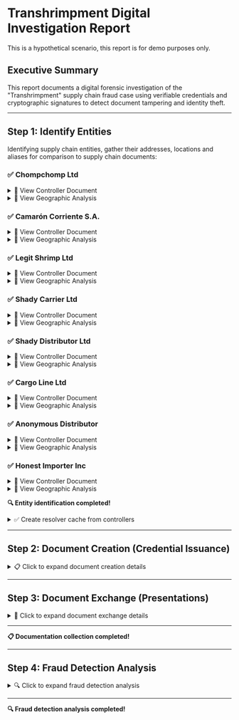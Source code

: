 # Transhrimpment Digital Investigation Report

This is a hypothetical scenario, this report is for demo purposes only.

## Executive Summary

This report documents a digital forensic investigation of the "Transhrimpment" supply chain fraud case using verifiable credentials and cryptographic signatures to detect document tampering and identity theft.

---

## Step 1: Identify Entities

Identifying supply chain entities, gather their addresses, locations and aliases for comparison to supply chain documents:


### ✅ Chompchomp Ltd


<details>
<summary>📄 View Controller Document</summary>

```jsonc
{
  "@context": [
    "https://www.w3.org/ns/cid/v1",
    "https://geojson.org/geojson-ld/geojson-context.jsonld"
  ],
  "id": "https://chompchomp.example/entity/bvi-001",
  "verificationMethod": [
    {
      "id": "https://chompchomp.example/entity/bvi-001#O80NKS6ISt5XMx8BKM5xZwAPXCCtuj4_yzwjx4_EUuE",
      "type": "JsonWebKey",
      "controller": "https://chompchomp.example/entity/bvi-001",
      "publicKeyJwk": {
        "kid": "O80NKS6ISt5XMx8BKM5xZwAPXCCtuj4_yzwjx4_EUuE",
        "kty": "EC",
  // ... (truncated for brevity)
}
```

</details>

<details>
<summary>📍 View Geographic Analysis</summary>


```geojson
{
  "@context": [
    "https://www.w3.org/ns/cid/v1",
    "https://geojson.org/geojson-ld/geojson-context.jsonld"
  ],
  "id": "https://chompchomp.example/entity/bvi-001",
  "verificationMethod": [
    {
      "id": "https://chompchomp.example/entity/bvi-001#O80NKS6ISt5XMx8BKM5xZwAPXCCtuj4_yzwjx4_EUuE",
      "type": "JsonWebKey",
      "controller": "https://chompchomp.example/entity/bvi-001",
      "publicKeyJwk": {
        "kid": "O80NKS6ISt5XMx8BKM5xZwAPXCCtuj4_yzwjx4_EUuE",
        "kty": "EC",
        "crv": "P-256",
        "alg": "ES256",
        "x": "4-jBwSbhz-AFHUckj0KqcTKWJ_aEgBMC8a1GyJZCYi4",
        "y": "p_YzZ6cLff_ILnXPJBsfwKpUgF60MkQ8pSXPg74byIg",
        "key_ops": [
          "verify"
        ]
      }
    },
    {
      "id": "https://chompchomp.example/entity/bvi-001#wNUtxagpVheCgu0xLnu0Dx7l7KPbU6KYJwnOymA1dyE",
      "type": "JsonWebKey",
      "controller": "https://chompchomp.example/entity/bvi-001",
      "publicKeyJwk": {
        "kid": "wNUtxagpVheCgu0xLnu0Dx7l7KPbU6KYJwnOymA1dyE",
        "kty": "EC",
        "crv": "P-256",
        "alg": "ES256",
        "x": "U99_2fdepm1aO8QTVEeciW1xQw__r5m8B1uGXiuSUuA",
        "y": "z7v4asCDa-nkHifpK9IhfNVbMKUeGV0QAsqcUuoR4bY",
        "key_ops": [
          "verify"
        ]
      }
    }
  ],
  "assertionMethod": [
    "https://chompchomp.example/entity/bvi-001#O80NKS6ISt5XMx8BKM5xZwAPXCCtuj4_yzwjx4_EUuE"
  ],
  "authentication": [
    "https://chompchomp.example/entity/bvi-001#wNUtxagpVheCgu0xLnu0Dx7l7KPbU6KYJwnOymA1dyE"
  ],
  "alsoKnownAs": [
    "urn:ietf:spice:glue:gln:4598765432101",
    "urn:ietf:spice:glue:lei:5493000QQY3QQ6Y34321",
    "urn:ietf:spice:glue:pen:12345"
  ],
  "type": "FeatureCollection",
  "features": [
    {
      "type": "Feature",
      "geometry": {
        "type": "Point",
        "coordinates": [
          -64.6208,
          18.4167
        ]
      },
      "properties": {
        "name": "Chompchomp Ltd Main Office",
        "type": "Seafood Importer",
        "role": "headquarters",
        "address": {
          "streetAddress": "Main Street",
          "addressLocality": "Road Town",
          "addressRegion": "Tortola",
          "addressCountry": "VG"
        }
      }
    },
    {
      "type": "Feature",
      "geometry": {
        "type": "Point",
        "coordinates": [
          -64.615,
          18.418
        ]
      },
      "properties": {
        "name": "Chompchomp Ltd Warehouse",
        "type": "Storage Facility",
        "role": "cold-storage",
        "capacity": "10000kg"
      }
    }
  ]
}
```


</details>


### ✅ Camarón Corriente S.A.


<details>
<summary>📄 View Controller Document</summary>

```jsonc
{
  "@context": [
    "https://www.w3.org/ns/cid/v1",
    "https://geojson.org/geojson-ld/geojson-context.jsonld"
  ],
  "id": "https://camaron-corriente.example/entity/ve-pbc-001",
  "verificationMethod": [
    {
      "id": "https://camaron-corriente.example/entity/ve-pbc-001#yEO0pZQ6_bFYlZZkmmK6MQLrydeubOdKdtYO-cXKsAg",
      "type": "JsonWebKey",
      "controller": "https://camaron-corriente.example/entity/ve-pbc-001",
      "publicKeyJwk": {
        "kid": "yEO0pZQ6_bFYlZZkmmK6MQLrydeubOdKdtYO-cXKsAg",
        "kty": "EC",
  // ... (truncated for brevity)
}
```

</details>

<details>
<summary>📍 View Geographic Analysis</summary>


```geojson
{
  "@context": [
    "https://www.w3.org/ns/cid/v1",
    "https://geojson.org/geojson-ld/geojson-context.jsonld"
  ],
  "id": "https://camaron-corriente.example/entity/ve-pbc-001",
  "verificationMethod": [
    {
      "id": "https://camaron-corriente.example/entity/ve-pbc-001#yEO0pZQ6_bFYlZZkmmK6MQLrydeubOdKdtYO-cXKsAg",
      "type": "JsonWebKey",
      "controller": "https://camaron-corriente.example/entity/ve-pbc-001",
      "publicKeyJwk": {
        "kid": "yEO0pZQ6_bFYlZZkmmK6MQLrydeubOdKdtYO-cXKsAg",
        "kty": "EC",
        "crv": "P-256",
        "alg": "ES256",
        "x": "6EynIUgbLq0CKvNEZIjnKc56dC2CCbegsdbfDUuvYcY",
        "y": "xLlq9FtgNggxYw_prjbipdy4By7wTbAc2IOiYgTOzFk",
        "key_ops": [
          "verify"
        ]
      }
    },
    {
      "id": "https://camaron-corriente.example/entity/ve-pbc-001#RREK8ExRqquJQlLTuH2oLgHIu5N5_8EGw4zPDt0ZRa0",
      "type": "JsonWebKey",
      "controller": "https://camaron-corriente.example/entity/ve-pbc-001",
      "publicKeyJwk": {
        "kid": "RREK8ExRqquJQlLTuH2oLgHIu5N5_8EGw4zPDt0ZRa0",
        "kty": "EC",
        "crv": "P-256",
        "alg": "ES256",
        "x": "QWcGVBtUXXis8Og7UrQLY8rkGltxd3KOjv6Jr3eKRSs",
        "y": "KP-J4igQr3D3iXInj9qrwJiERdH9OIdEzqqDGnM2kC0",
        "key_ops": [
          "verify"
        ]
      }
    }
  ],
  "assertionMethod": [
    "https://camaron-corriente.example/entity/ve-pbc-001#yEO0pZQ6_bFYlZZkmmK6MQLrydeubOdKdtYO-cXKsAg"
  ],
  "authentication": [
    "https://camaron-corriente.example/entity/ve-pbc-001#RREK8ExRqquJQlLTuH2oLgHIu5N5_8EGw4zPDt0ZRa0"
  ],
  "alsoKnownAs": [
    "urn:ietf:spice:glue:gln:4598765432102",
    "urn:ietf:spice:glue:lei:5493000QQY3QQ6Y34322",
    "urn:ietf:spice:glue:pen:12346"
  ],
  "type": "FeatureCollection",
  "features": [
    {
      "type": "Feature",
      "geometry": {
        "type": "Point",
        "coordinates": [
          -68.0125,
          10.4647
        ]
      },
      "properties": {
        "name": "Camarón Corriente S.A. Port Facility",
        "type": "Seafood Distributor",
        "role": "export-facility",
        "address": {
          "streetAddress": "Puerto Cabello Port",
          "addressLocality": "Puerto Cabello",
          "addressRegion": "Carabobo",
          "addressCountry": "VE"
        }
      }
    }
  ]
}
```


</details>


### ✅ Legit Shrimp Ltd


<details>
<summary>📄 View Controller Document</summary>

```jsonc
{
  "@context": [
    "https://www.w3.org/ns/cid/v1",
    "https://geojson.org/geojson-ld/geojson-context.jsonld"
  ],
  "id": "https://legit-shrimp.example/entity/tt-pos-001",
  "verificationMethod": [
    {
      "id": "https://legit-shrimp.example/entity/tt-pos-001#TTmxpbDxEQJKCTxehUHYHoz6qRQ00YenAsry4wJgwxE",
      "type": "JsonWebKey",
      "controller": "https://legit-shrimp.example/entity/tt-pos-001",
      "publicKeyJwk": {
        "kid": "TTmxpbDxEQJKCTxehUHYHoz6qRQ00YenAsry4wJgwxE",
        "kty": "EC",
  // ... (truncated for brevity)
}
```

</details>

<details>
<summary>📍 View Geographic Analysis</summary>


```geojson
{
  "@context": [
    "https://www.w3.org/ns/cid/v1",
    "https://geojson.org/geojson-ld/geojson-context.jsonld"
  ],
  "id": "https://legit-shrimp.example/entity/tt-pos-001",
  "verificationMethod": [
    {
      "id": "https://legit-shrimp.example/entity/tt-pos-001#TTmxpbDxEQJKCTxehUHYHoz6qRQ00YenAsry4wJgwxE",
      "type": "JsonWebKey",
      "controller": "https://legit-shrimp.example/entity/tt-pos-001",
      "publicKeyJwk": {
        "kid": "TTmxpbDxEQJKCTxehUHYHoz6qRQ00YenAsry4wJgwxE",
        "kty": "EC",
        "crv": "P-256",
        "alg": "ES256",
        "x": "zg4EKxDs-3__x3w1cdX6wyIX_bZzKNHPSWVP8UBjFUk",
        "y": "iam5J54U8HY1EKVWK9qJUFDuIZ-e3T-IM1DY634b-xM",
        "key_ops": [
          "verify"
        ]
      }
    },
    {
      "id": "https://legit-shrimp.example/entity/tt-pos-001#F4FzDU1QWvUzDpWAuwlpvO-A4TuixJ-92PXLUwwqKPo",
      "type": "JsonWebKey",
      "controller": "https://legit-shrimp.example/entity/tt-pos-001",
      "publicKeyJwk": {
        "kid": "F4FzDU1QWvUzDpWAuwlpvO-A4TuixJ-92PXLUwwqKPo",
        "kty": "EC",
        "crv": "P-256",
        "alg": "ES256",
        "x": "K9k1WfK7WQsRI8xjvLI_ux805Zzt3wxXEqHFSXxhVh0",
        "y": "0V9-VKIPfQ-YWhyMRCtuYVCeetnV-wZUL_aSmKBJ0os",
        "key_ops": [
          "verify"
        ]
      }
    }
  ],
  "assertionMethod": [
    "https://legit-shrimp.example/entity/tt-pos-001#TTmxpbDxEQJKCTxehUHYHoz6qRQ00YenAsry4wJgwxE"
  ],
  "authentication": [
    "https://legit-shrimp.example/entity/tt-pos-001#F4FzDU1QWvUzDpWAuwlpvO-A4TuixJ-92PXLUwwqKPo"
  ],
  "alsoKnownAs": [
    "urn:ietf:spice:glue:gln:4598765432103",
    "urn:ietf:spice:glue:lei:5493000QQY3QQ6Y34323",
    "urn:ietf:spice:glue:pen:12347"
  ],
  "type": "FeatureCollection",
  "features": [
    {
      "type": "Feature",
      "geometry": {
        "type": "Point",
        "coordinates": [
          -61.5167,
          10.6596
        ]
      },
      "properties": {
        "name": "Legit Shrimp Ltd Facility",
        "type": "Seafood Supplier",
        "role": "supplier",
        "address": {
          "streetAddress": "Port of Spain Harbor",
          "addressLocality": "Port of Spain",
          "addressRegion": "Port of Spain",
          "addressCountry": "TT"
        },
        "legitimacy": "legitimate-identity-stolen"
      }
    }
  ]
}
```


</details>


### ✅ Shady Carrier Ltd


<details>
<summary>📄 View Controller Document</summary>

```jsonc
{
  "@context": [
    "https://www.w3.org/ns/cid/v1",
    "https://geojson.org/geojson-ld/geojson-context.jsonld"
  ],
  "id": "https://shady-carrier.example/entity/aw-oru-001",
  "verificationMethod": [
    {
      "id": "https://shady-carrier.example/entity/aw-oru-001#5oD1QCp0J1MVNcptL_UPotidwjw8pScO1Ky2cQedt2Q",
      "type": "JsonWebKey",
      "controller": "https://shady-carrier.example/entity/aw-oru-001",
      "publicKeyJwk": {
        "kid": "5oD1QCp0J1MVNcptL_UPotidwjw8pScO1Ky2cQedt2Q",
        "kty": "EC",
  // ... (truncated for brevity)
}
```

</details>

<details>
<summary>📍 View Geographic Analysis</summary>


```geojson
{
  "@context": [
    "https://www.w3.org/ns/cid/v1",
    "https://geojson.org/geojson-ld/geojson-context.jsonld"
  ],
  "id": "https://shady-carrier.example/entity/aw-oru-001",
  "verificationMethod": [
    {
      "id": "https://shady-carrier.example/entity/aw-oru-001#5oD1QCp0J1MVNcptL_UPotidwjw8pScO1Ky2cQedt2Q",
      "type": "JsonWebKey",
      "controller": "https://shady-carrier.example/entity/aw-oru-001",
      "publicKeyJwk": {
        "kid": "5oD1QCp0J1MVNcptL_UPotidwjw8pScO1Ky2cQedt2Q",
        "kty": "EC",
        "crv": "P-256",
        "alg": "ES256",
        "x": "lczh29InZLqV8end6s06AfP2goBrJe158AAdS7chYFc",
        "y": "1sKildJFCJURagfLveI-so5uzk5E6NJ8ZDnbPF7JRHs",
        "key_ops": [
          "verify"
        ]
      }
    },
    {
      "id": "https://shady-carrier.example/entity/aw-oru-001#RZp0CzLsm1iBdc6RyR6ryCFb3sNiOIdzzSf92n7fBJg",
      "type": "JsonWebKey",
      "controller": "https://shady-carrier.example/entity/aw-oru-001",
      "publicKeyJwk": {
        "kid": "RZp0CzLsm1iBdc6RyR6ryCFb3sNiOIdzzSf92n7fBJg",
        "kty": "EC",
        "crv": "P-256",
        "alg": "ES256",
        "x": "DMq5FkHecSg2oTwUsmpJV0wVkv65uiSiS5JUeWHjRms",
        "y": "Z4qdbhzxIzSjaEHsiljRXp-YVbaAW9zyH9Lya08YRVw",
        "key_ops": [
          "verify"
        ]
      }
    }
  ],
  "assertionMethod": [
    "https://shady-carrier.example/entity/aw-oru-001#5oD1QCp0J1MVNcptL_UPotidwjw8pScO1Ky2cQedt2Q"
  ],
  "authentication": [
    "https://shady-carrier.example/entity/aw-oru-001#RZp0CzLsm1iBdc6RyR6ryCFb3sNiOIdzzSf92n7fBJg"
  ],
  "type": "FeatureCollection",
  "features": [
    {
      "type": "Feature",
      "geometry": {
        "type": "Point",
        "coordinates": [
          -70.027,
          12.5186
        ]
      },
      "properties": {
        "name": "Shady Carrier Ltd Operations",
        "type": "Carrier",
        "role": "substitute-carrier",
        "address": {
          "streetAddress": "Harbor District",
          "addressLocality": "Oranjestad",
          "addressRegion": "Aruba",
          "addressCountry": "AW"
        },
        "legitimacy": "fraudulent"
      }
    }
  ]
}
```


</details>


### ✅ Shady Distributor Ltd


<details>
<summary>📄 View Controller Document</summary>

```jsonc
{
  "@context": [
    "https://www.w3.org/ns/cid/v1",
    "https://geojson.org/geojson-ld/geojson-context.jsonld"
  ],
  "id": "https://shady-distributor.example/entity/bvi-002",
  "verificationMethod": [
    {
      "id": "https://shady-distributor.example/entity/bvi-002#4yFP_7YUQvcDt1XLqnWzQ962oehxO8QAy_Y4IMP2uDQ",
      "type": "JsonWebKey",
      "controller": "https://shady-distributor.example/entity/bvi-002",
      "publicKeyJwk": {
        "kid": "4yFP_7YUQvcDt1XLqnWzQ962oehxO8QAy_Y4IMP2uDQ",
        "kty": "EC",
  // ... (truncated for brevity)
}
```

</details>

<details>
<summary>📍 View Geographic Analysis</summary>


```geojson
{
  "@context": [
    "https://www.w3.org/ns/cid/v1",
    "https://geojson.org/geojson-ld/geojson-context.jsonld"
  ],
  "id": "https://shady-distributor.example/entity/bvi-002",
  "verificationMethod": [
    {
      "id": "https://shady-distributor.example/entity/bvi-002#4yFP_7YUQvcDt1XLqnWzQ962oehxO8QAy_Y4IMP2uDQ",
      "type": "JsonWebKey",
      "controller": "https://shady-distributor.example/entity/bvi-002",
      "publicKeyJwk": {
        "kid": "4yFP_7YUQvcDt1XLqnWzQ962oehxO8QAy_Y4IMP2uDQ",
        "kty": "EC",
        "crv": "P-256",
        "alg": "ES256",
        "x": "Ya3Z29_jP_FxWm94X58WxYw2doQD_zmttY8Bz4nO78k",
        "y": "2yHt3e1scqz5rApDy1v4pnZ3CEiVSqw8I9mZg9F-Gmw",
        "key_ops": [
          "verify"
        ]
      }
    },
    {
      "id": "https://shady-distributor.example/entity/bvi-002#ID_fcFqPhzrsWKEbcTrx2pLqyORpk38YL2R8hAsc5R8",
      "type": "JsonWebKey",
      "controller": "https://shady-distributor.example/entity/bvi-002",
      "publicKeyJwk": {
        "kid": "ID_fcFqPhzrsWKEbcTrx2pLqyORpk38YL2R8hAsc5R8",
        "kty": "EC",
        "crv": "P-256",
        "alg": "ES256",
        "x": "VksWbvRAsFt9OAHTrwHhAM3cLyDjJw9pnrBvaLotx1c",
        "y": "AcsG4_kXArkPaPlI2wu7DPXTOpZWtMGwXa-HBPDue-w",
        "key_ops": [
          "verify"
        ]
      }
    }
  ],
  "assertionMethod": [
    "https://shady-distributor.example/entity/bvi-002#4yFP_7YUQvcDt1XLqnWzQ962oehxO8QAy_Y4IMP2uDQ"
  ],
  "authentication": [
    "https://shady-distributor.example/entity/bvi-002#ID_fcFqPhzrsWKEbcTrx2pLqyORpk38YL2R8hAsc5R8"
  ],
  "type": "FeatureCollection",
  "features": [
    {
      "type": "Feature",
      "geometry": {
        "type": "Point",
        "coordinates": [
          -64.6208,
          18.4167
        ]
      },
      "properties": {
        "name": "Shady Distributor Ltd Office",
        "type": "Seafood Distributor",
        "role": "intermediary",
        "address": {
          "streetAddress": "Offshore Building",
          "addressLocality": "Road Town",
          "addressRegion": "Tortola",
          "addressCountry": "VG"
        },
        "legitimacy": "fraudulent"
      }
    }
  ]
}
```


</details>


### ✅ Cargo Line Ltd


<details>
<summary>📄 View Controller Document</summary>

```jsonc
{
  "@context": [
    "https://www.w3.org/ns/cid/v1",
    "https://geojson.org/geojson-ld/geojson-context.jsonld"
  ],
  "id": "https://cargo-line.example/entity/pr-sju-001",
  "verificationMethod": [
    {
      "id": "https://cargo-line.example/entity/pr-sju-001#6MubhjOhD3qJYFu9avKeOpH0lr1CnwYEtDkBBGlEctE",
      "type": "JsonWebKey",
      "controller": "https://cargo-line.example/entity/pr-sju-001",
      "publicKeyJwk": {
        "kid": "6MubhjOhD3qJYFu9avKeOpH0lr1CnwYEtDkBBGlEctE",
        "kty": "EC",
  // ... (truncated for brevity)
}
```

</details>

<details>
<summary>📍 View Geographic Analysis</summary>


```geojson
{
  "@context": [
    "https://www.w3.org/ns/cid/v1",
    "https://geojson.org/geojson-ld/geojson-context.jsonld"
  ],
  "id": "https://cargo-line.example/entity/pr-sju-001",
  "verificationMethod": [
    {
      "id": "https://cargo-line.example/entity/pr-sju-001#6MubhjOhD3qJYFu9avKeOpH0lr1CnwYEtDkBBGlEctE",
      "type": "JsonWebKey",
      "controller": "https://cargo-line.example/entity/pr-sju-001",
      "publicKeyJwk": {
        "kid": "6MubhjOhD3qJYFu9avKeOpH0lr1CnwYEtDkBBGlEctE",
        "kty": "EC",
        "crv": "P-256",
        "alg": "ES256",
        "x": "gJIxvhqr49KImHqePrsLaLE0EImNM9pYk01uco9jpvs",
        "y": "fokgG6M8TZintarhRdaLXJtJeOsmHeqQ92nhgA8hIvA",
        "key_ops": [
          "verify"
        ]
      }
    },
    {
      "id": "https://cargo-line.example/entity/pr-sju-001#Is1nmYZZvkaJfQY-rwDp43RW9TbglgOBdkY44P_ialI",
      "type": "JsonWebKey",
      "controller": "https://cargo-line.example/entity/pr-sju-001",
      "publicKeyJwk": {
        "kid": "Is1nmYZZvkaJfQY-rwDp43RW9TbglgOBdkY44P_ialI",
        "kty": "EC",
        "crv": "P-256",
        "alg": "ES256",
        "x": "fpRRu83DeV6z1w6RGigWZfyb-DBXI1iP6GgfLOskP8w",
        "y": "cAu8mpxCmUCSiEptpVYXJA8tg6G7yrj4B8q6gfTe7A8",
        "key_ops": [
          "verify"
        ]
      }
    }
  ],
  "assertionMethod": [
    "https://cargo-line.example/entity/pr-sju-001#6MubhjOhD3qJYFu9avKeOpH0lr1CnwYEtDkBBGlEctE"
  ],
  "authentication": [
    "https://cargo-line.example/entity/pr-sju-001#Is1nmYZZvkaJfQY-rwDp43RW9TbglgOBdkY44P_ialI"
  ],
  "alsoKnownAs": [
    "urn:ietf:spice:glue:gln:4598765432105",
    "urn:ietf:spice:glue:lei:5493000QQY3QQ6Y34325",
    "urn:ietf:spice:glue:pen:12349"
  ],
  "type": "FeatureCollection",
  "features": [
    {
      "type": "Feature",
      "geometry": {
        "type": "Point",
        "coordinates": [
          -66.1057,
          18.4655
        ]
      },
      "properties": {
        "name": "Cargo Line Ltd Terminal",
        "type": "Carrier",
        "role": "shipping-terminal",
        "address": {
          "streetAddress": "San Juan Port",
          "addressLocality": "San Juan",
          "addressRegion": "San Juan",
          "addressCountry": "PR"
        },
        "status": "fleet-repairs"
      }
    }
  ]
}
```


</details>


### ✅ Anonymous Distributor


<details>
<summary>📄 View Controller Document</summary>

```jsonc
{
  "@context": [
    "https://www.w3.org/ns/cid/v1",
    "https://geojson.org/geojson-ld/geojson-context.jsonld"
  ],
  "id": "https://anonymous-distributor.example/entity/vi-stt-001",
  "verificationMethod": [
    {
      "id": "https://anonymous-distributor.example/entity/vi-stt-001#sjCcIQefWYDejyZh0KvGVhGBP4UQ9tNgP2X5TrMuHa8",
      "type": "JsonWebKey",
      "controller": "https://anonymous-distributor.example/entity/vi-stt-001",
      "publicKeyJwk": {
        "kid": "sjCcIQefWYDejyZh0KvGVhGBP4UQ9tNgP2X5TrMuHa8",
        "kty": "EC",
  // ... (truncated for brevity)
}
```

</details>

<details>
<summary>📍 View Geographic Analysis</summary>


```geojson
{
  "@context": [
    "https://www.w3.org/ns/cid/v1",
    "https://geojson.org/geojson-ld/geojson-context.jsonld"
  ],
  "id": "https://anonymous-distributor.example/entity/vi-stt-001",
  "verificationMethod": [
    {
      "id": "https://anonymous-distributor.example/entity/vi-stt-001#sjCcIQefWYDejyZh0KvGVhGBP4UQ9tNgP2X5TrMuHa8",
      "type": "JsonWebKey",
      "controller": "https://anonymous-distributor.example/entity/vi-stt-001",
      "publicKeyJwk": {
        "kid": "sjCcIQefWYDejyZh0KvGVhGBP4UQ9tNgP2X5TrMuHa8",
        "kty": "EC",
        "crv": "P-256",
        "alg": "ES256",
        "x": "q2cKSoqMo-OcsFHXiLaLd28Z0ybNObuE_Mv90G8ZZrM",
        "y": "TugFHYIlH8_34sEJjGyMYeET86C3WQu_TTud0AUdBio",
        "key_ops": [
          "verify"
        ]
      }
    },
    {
      "id": "https://anonymous-distributor.example/entity/vi-stt-001#-XwVdLYzYfug9elJRgcSlQjawMW1RMEqfB4gG7hEL9A",
      "type": "JsonWebKey",
      "controller": "https://anonymous-distributor.example/entity/vi-stt-001",
      "publicKeyJwk": {
        "kid": "-XwVdLYzYfug9elJRgcSlQjawMW1RMEqfB4gG7hEL9A",
        "kty": "EC",
        "crv": "P-256",
        "alg": "ES256",
        "x": "ppCimKcKdotlKXxfLrmAexBo1I3bhSh0XDffvPddRxg",
        "y": "uggiLjSyenaBn1cZUUVm2Zj0OEwWLRgO9FwqqaILqtc",
        "key_ops": [
          "verify"
        ]
      }
    }
  ],
  "assertionMethod": [
    "https://anonymous-distributor.example/entity/vi-stt-001#sjCcIQefWYDejyZh0KvGVhGBP4UQ9tNgP2X5TrMuHa8"
  ],
  "authentication": [
    "https://anonymous-distributor.example/entity/vi-stt-001#-XwVdLYzYfug9elJRgcSlQjawMW1RMEqfB4gG7hEL9A"
  ],
  "alsoKnownAs": [
    "urn:ietf:spice:glue:gln:4598765432106",
    "urn:ietf:spice:glue:lei:5493000QQY3QQ6Y34326",
    "urn:ietf:spice:glue:pen:12350"
  ],
  "type": "FeatureCollection",
  "features": [
    {
      "type": "Feature",
      "geometry": {
        "type": "Point",
        "coordinates": [
          -64.9307,
          18.3419
        ]
      },
      "properties": {
        "name": "Anonymous Distributor Warehouse",
        "type": "Seafood Distributor",
        "role": "final-buyer",
        "address": {
          "streetAddress": "Charlotte Amalie Port",
          "addressLocality": "Charlotte Amalie",
          "addressRegion": "St. Thomas",
          "addressCountry": "VI"
        },
        "legitimacy": "legitimate-victim"
      }
    }
  ]
}
```


</details>


### ✅ Honest Importer Inc


<details>
<summary>📄 View Controller Document</summary>

```jsonc
{
  "@context": [
    "https://www.w3.org/ns/cid/v1",
    "https://geojson.org/geojson-ld/geojson-context.jsonld"
  ],
  "id": "https://honest-importer.example/entity/us-mia-001",
  "verificationMethod": [
    {
      "id": "https://honest-importer.example/entity/us-mia-001#Vi0LSTwvj_ws3nIjfNPMJS31juPClrUPOAzctwlCAZI",
      "type": "JsonWebKey",
      "controller": "https://honest-importer.example/entity/us-mia-001",
      "publicKeyJwk": {
        "kid": "Vi0LSTwvj_ws3nIjfNPMJS31juPClrUPOAzctwlCAZI",
        "kty": "EC",
  // ... (truncated for brevity)
}
```

</details>

<details>
<summary>📍 View Geographic Analysis</summary>


```geojson
{
  "@context": [
    "https://www.w3.org/ns/cid/v1",
    "https://geojson.org/geojson-ld/geojson-context.jsonld"
  ],
  "id": "https://honest-importer.example/entity/us-mia-001",
  "verificationMethod": [
    {
      "id": "https://honest-importer.example/entity/us-mia-001#Vi0LSTwvj_ws3nIjfNPMJS31juPClrUPOAzctwlCAZI",
      "type": "JsonWebKey",
      "controller": "https://honest-importer.example/entity/us-mia-001",
      "publicKeyJwk": {
        "kid": "Vi0LSTwvj_ws3nIjfNPMJS31juPClrUPOAzctwlCAZI",
        "kty": "EC",
        "crv": "P-256",
        "alg": "ES256",
        "x": "ji254yTxwgtXnmK09oIhM38Y-_23wWRv1S3vh2ZXVU8",
        "y": "QLCAo0sieFK9cfSSakkRg_P0_-UiXwR3HyXIoULlde4",
        "key_ops": [
          "verify"
        ]
      }
    },
    {
      "id": "https://honest-importer.example/entity/us-mia-001#Q8rnIRwrk-G_2vie7dP8AlbXiTGGKExx7Y1QnIj4C-E",
      "type": "JsonWebKey",
      "controller": "https://honest-importer.example/entity/us-mia-001",
      "publicKeyJwk": {
        "kid": "Q8rnIRwrk-G_2vie7dP8AlbXiTGGKExx7Y1QnIj4C-E",
        "kty": "EC",
        "crv": "P-256",
        "alg": "ES256",
        "x": "pWpf2ySOo7Q5YaajR0gwmjS6NFMJaRfK1J9rY-exwDU",
        "y": "pnKf8E48uq_e4amkTD5Lwm5s9WY2YwXXh6lG4M2PNUY",
        "key_ops": [
          "verify"
        ]
      }
    }
  ],
  "assertionMethod": [
    "https://honest-importer.example/entity/us-mia-001#Vi0LSTwvj_ws3nIjfNPMJS31juPClrUPOAzctwlCAZI"
  ],
  "authentication": [
    "https://honest-importer.example/entity/us-mia-001#Q8rnIRwrk-G_2vie7dP8AlbXiTGGKExx7Y1QnIj4C-E"
  ],
  "alsoKnownAs": [
    "urn:ietf:spice:glue:gln:4598765432107",
    "urn:ietf:spice:glue:lei:5493000QQY3QQ6Y34327",
    "urn:ietf:spice:glue:pen:12351"
  ],
  "type": "FeatureCollection",
  "features": [
    {
      "type": "Feature",
      "geometry": {
        "type": "Point",
        "coordinates": [
          -80.1918,
          25.7617
        ]
      },
      "properties": {
        "name": "Honest Importer Inc Headquarters",
        "type": "Seafood Importer",
        "role": "headquarters",
        "address": {
          "streetAddress": "1001 Biscayne Boulevard",
          "addressLocality": "Miami",
          "addressRegion": "Florida",
          "addressCountry": "US"
        },
        "legitimacy": "legitimate"
      }
    },
    {
      "type": "Feature",
      "geometry": {
        "type": "Point",
        "coordinates": [
          -80.1776,
          25.7877
        ]
      },
      "properties": {
        "name": "Honest Importer Inc Processing Facility",
        "type": "Processing Facility",
        "role": "import-processing",
        "capacity": "15000kg",
        "certifications": [
          "HACCP",
          "FDA"
        ]
      }
    }
  ]
}
```


</details>



**🔍 Entity identification completed!**


<details>
<summary>✅ Create resolver cache from controllers</summary>

```bash
$ bun src/cli.ts create-resolver-cache --controllers case-studies/transhrimpment/controllers --out case-studies/transhrimpment/resolver-cache.json
```

```
Creating resolver cache from controllers in case-studies/transhrimpment/controllers and saving to case-studies/transhrimpment/resolver-cache.json...
📄 Processing case-studies/transhrimpment/controllers/chompchomp-controller.json...
✅ Added controller https://chompchomp.example/entity/bvi-001 to cache
📄 Processing case-studies/transhrimpment/controllers/anonymous-distributor-controller.json...
✅ Added controller https://anonymous-distributor.example/entity/vi-stt-001 to cache
📄 Processing case-studies/transhrimpment/controllers/shady-distributor-controller.json...
✅ Added controller https://shady-distributor.example/entity/bvi-002 to cache
📄 Processing case-studies/transhrimpment/controllers/legit-shrimp-controller.json...
✅ Added controller https://legit-shrimp.example/entity/tt-pos-001 to cache
📄 Processing case-studies/transhrimpment/controllers/shady-carrier-controller.json...
✅ Added controller https://shady-carrier.example/entity/aw-oru-001 to cache
📄 Processing case-studies/transhrimpment/controllers/honest-importer-controller.json...
✅ Added controller https://honest-importer.example/entity/us-mia-001 to cache
📄 Processing case-studies/transhrimpment/controllers/cargo-line-controller.json...
✅ Added controller https://cargo-line.example/entity/pr-sju-001 to cache
📄 Processing case-studies/transhrimpment/controllers/camaron-corriente-controller.json...
✅ Added controller https://camaron-corriente.example/entity/ve-pbc-001 to cache
✅ Resolver cache saved to case-studies/transhrimpment/resolver-cache.json with 8 controllers

📋 Resolver Cache Summary:
   - https://chompchomp.example/entity/bvi-001
   - https://anonymous-distributor.example/entity/vi-stt-001
   - https://shady-distributor.example/entity/bvi-002
   - https://legit-shrimp.example/entity/tt-pos-001
   - https://shady-carrier.example/entity/aw-oru-001
   - https://honest-importer.example/entity/us-mia-001
   - https://cargo-line.example/entity/pr-sju-001
   - https://camaron-corriente.example/entity/ve-pbc-001
```

</details>

---

## Step 2: Document Creation (Credential Issuance)

<details>
<summary>📋 Click to expand document creation details</summary>

Issuing verifiable credentials based on the Transhrimpment supply chain narrative.
This includes 8 legitimate documents and 1 fraudulent certificate of origin.
Each credential is cryptographically signed by the appropriate entity using their private keys and verified against their controller documents.


### ✅ Purchase Order (Chompchomp → Camarón Corriente)

<details>
<summary>Document Verification</summary>

**Verify Command:**
```bash
bun src/cli.ts verify-credential --credential case-studies/transhrimpment/credentials/chompchomp-purchase-order.json --resolver-cache case-studies/transhrimpment/resolver-cache.json
```

**Verify Result:**
```
✅ Credential verification successful
{
  "@context": [
    "https://www.w3.org/ns/credentials/v2",
    "https://geojson.org/geojson-ld/geojson-context.jsonld"
  ],
  "type": [
    "VerifiableCredential",
    "PurchaseOrderCredential"
  ],
  "issuer": "https://chompchomp.example/entity/bvi-001",
  "cnf": {
    "kid": "RREK8ExRqquJQlLTuH2oLgHIu5N5_8EGw4zPDt0ZRa0"
  },
  "credentialSubject": {
    "id": "https://orders.example/po-2024-001",
```

</details>


</details>

---

## Step 3: Document Exchange (Presentations)

<details>
<summary>🔄 Click to expand document exchange details</summary>

Creating and verifying presentations of the issued credentials.
Presentations demonstrate how credentials are shared and verified in real supply chain exchanges.
This step reveals the fraud detection capabilities when forged credentials are presented.


#### ✅ Presentation for Purchase Order (Chompchomp → Camarón Corriente)

<details>
<summary>Presentation Verification</summary>

**Verify Command:**
```bash
bun src/cli.ts verify-presentation --presentation case-studies/transhrimpment/presentations/chompchomp-purchase-order-presentation.json --resolver-cache case-studies/transhrimpment/resolver-cache.json
```

**Verify Result:**
```
❌ Presentation verification failed: Error: Public key not found for id: wNUtxagpVheCgu0xLnu0Dx7l7KPbU6KYJwnOymA1dyE
```

</details>


### ✅ Commercial Invoice (Camarón Corriente → Chompchomp)

<details>
<summary>Document Verification</summary>

**Verify Command:**
```bash
bun src/cli.ts verify-credential --credential case-studies/transhrimpment/credentials/camaron-corriente-invoice.json --resolver-cache case-studies/transhrimpment/resolver-cache.json
```

**Verify Result:**
```
✅ Credential verification successful
{
  "@context": [
    "https://www.w3.org/ns/credentials/v2",
    "https://geojson.org/geojson-ld/geojson-context.jsonld"
  ],
  "type": [
    "VerifiableCredential",
    "CommercialInvoiceCredential"
  ],
  "issuer": "https://camaron-corriente.example/entity/ve-pbc-001",
  "cnf": {
    "kid": "wNUtxagpVheCgu0xLnu0Dx7l7KPbU6KYJwnOymA1dyE"
  },
  "credentialSubject": {
    "id": "https://invoices.example/inv-2024-001",
```

</details>


#### ✅ Presentation for Commercial Invoice (Camarón Corriente → Chompchomp)

<details>
<summary>Presentation Verification</summary>

**Verify Command:**
```bash
bun src/cli.ts verify-presentation --presentation case-studies/transhrimpment/presentations/camaron-corriente-invoice-presentation.json --resolver-cache case-studies/transhrimpment/resolver-cache.json
```

**Verify Result:**
```
❌ Presentation verification failed: Error: Public key not found for id: RREK8ExRqquJQlLTuH2oLgHIu5N5_8EGw4zPDt0ZRa0
```

</details>


### ✅ Certificate of Origin (Camarón Corriente → Chompchomp)

<details>
<summary>Document Verification</summary>

**Verify Command:**
```bash
bun src/cli.ts verify-credential --credential case-studies/transhrimpment/credentials/camaron-corriente-origin.json --resolver-cache case-studies/transhrimpment/resolver-cache.json
```

**Verify Result:**
```
❌ Credential verification failed: Error: Key ID mismatch: expected TTmxpbDxEQJKCTxehUHYHoz6qRQ00YenAsry4wJgwxE, got yEO0pZQ6_bFYlZZkmmK6MQLrydeubOdKdtYO-cXKsAg
```

</details>


#### ✅ Presentation for Certificate of Origin (Camarón Corriente → Chompchomp)

<details>
<summary>Presentation Verification</summary>

**Verify Command:**
```bash
bun src/cli.ts verify-presentation --presentation case-studies/transhrimpment/presentations/camaron-corriente-origin-presentation.json --resolver-cache case-studies/transhrimpment/resolver-cache.json
```

**Verify Result:**
```
❌ Presentation verification failed: Error: Public key not found for id: RREK8ExRqquJQlLTuH2oLgHIu5N5_8EGw4zPDt0ZRa0
```

</details>


### ✅ Bill of Lading (Shady Carrier → Chompchomp)

<details>
<summary>Document Verification</summary>

**Verify Command:**
```bash
bun src/cli.ts verify-credential --credential case-studies/transhrimpment/credentials/shady-carrier-lading.json --resolver-cache case-studies/transhrimpment/resolver-cache.json
```

**Verify Result:**
```
✅ Credential verification successful
{
  "@context": [
    "https://www.w3.org/ns/credentials/v2",
    "https://geojson.org/geojson-ld/geojson-context.jsonld"
  ],
  "type": [
    "VerifiableCredential",
    "BillOfLadingCredential"
  ],
  "issuer": "https://shady-carrier.example/entity/aw-oru-001",
  "cnf": {
    "kid": "wNUtxagpVheCgu0xLnu0Dx7l7KPbU6KYJwnOymA1dyE"
  },
  "credentialSubject": {
    "id": "https://shipments.example/bol-2024-001",
```

</details>


#### ✅ Presentation for Bill of Lading (Shady Carrier → Chompchomp)

<details>
<summary>Presentation Verification</summary>

**Verify Command:**
```bash
bun src/cli.ts verify-presentation --presentation case-studies/transhrimpment/presentations/shady-carrier-lading-presentation.json --resolver-cache case-studies/transhrimpment/resolver-cache.json
```

**Verify Result:**
```
❌ Presentation verification failed: Error: Public key not found for id: RZp0CzLsm1iBdc6RyR6ryCFb3sNiOIdzzSf92n7fBJg
```

</details>


### ✅ Secondary Purchase Order (Anonymous Distributor → Shady Distributor)

<details>
<summary>Document Verification</summary>

**Verify Command:**
```bash
bun src/cli.ts verify-credential --credential case-studies/transhrimpment/credentials/anonymous-distributor-purchase-order.json --resolver-cache case-studies/transhrimpment/resolver-cache.json
```

**Verify Result:**
```
❌ Credential verification failed: Error: Key ID mismatch: expected O80NKS6ISt5XMx8BKM5xZwAPXCCtuj4_yzwjx4_EUuE, got sjCcIQefWYDejyZh0KvGVhGBP4UQ9tNgP2X5TrMuHa8
```

</details>


#### ✅ Presentation for Secondary Purchase Order (Anonymous Distributor → Shady Distributor)

<details>
<summary>Presentation Verification</summary>

**Verify Command:**
```bash
bun src/cli.ts verify-presentation --presentation case-studies/transhrimpment/presentations/anonymous-distributor-purchase-order-presentation.json --resolver-cache case-studies/transhrimpment/resolver-cache.json
```

**Verify Result:**
```
❌ Presentation verification failed: Error: Public key not found for id: -XwVdLYzYfug9elJRgcSlQjawMW1RMEqfB4gG7hEL9A
```

</details>


### ✅ Secondary Commercial Invoice (Shady Distributor → Anonymous Distributor)

<details>
<summary>Document Verification</summary>

**Verify Command:**
```bash
bun src/cli.ts verify-credential --credential case-studies/transhrimpment/credentials/shady-distributor-invoice.json --resolver-cache case-studies/transhrimpment/resolver-cache.json
```

**Verify Result:**
```
❌ Credential verification failed: Error: Key ID mismatch: expected yEO0pZQ6_bFYlZZkmmK6MQLrydeubOdKdtYO-cXKsAg, got 4yFP_7YUQvcDt1XLqnWzQ962oehxO8QAy_Y4IMP2uDQ
```

</details>


#### ✅ Presentation for Secondary Commercial Invoice (Shady Distributor → Anonymous Distributor)

<details>
<summary>Presentation Verification</summary>

**Verify Command:**
```bash
bun src/cli.ts verify-presentation --presentation case-studies/transhrimpment/presentations/shady-distributor-invoice-presentation.json --resolver-cache case-studies/transhrimpment/resolver-cache.json
```

**Verify Result:**
```
❌ Presentation verification failed: Error: Public key not found for id: ID_fcFqPhzrsWKEbcTrx2pLqyORpk38YL2R8hAsc5R8
```

</details>


### ✅ Secondary Bill of Lading (Cargo Line → Anonymous Distributor)

<details>
<summary>Document Verification</summary>

**Verify Command:**
```bash
bun src/cli.ts verify-credential --credential case-studies/transhrimpment/credentials/cargo-line-secondary-lading.json --resolver-cache case-studies/transhrimpment/resolver-cache.json
```

**Verify Result:**
```
❌ Credential verification failed: Error: Key ID mismatch: expected 5oD1QCp0J1MVNcptL_UPotidwjw8pScO1Ky2cQedt2Q, got 6MubhjOhD3qJYFu9avKeOpH0lr1CnwYEtDkBBGlEctE
```

</details>


#### ✅ Presentation for Secondary Bill of Lading (Cargo Line → Anonymous Distributor)

<details>
<summary>Presentation Verification</summary>

**Verify Command:**
```bash
bun src/cli.ts verify-presentation --presentation case-studies/transhrimpment/presentations/cargo-line-secondary-lading-presentation.json --resolver-cache case-studies/transhrimpment/resolver-cache.json
```

**Verify Result:**
```
❌ Presentation verification failed: Error: Public key not found for id: Is1nmYZZvkaJfQY-rwDp43RW9TbglgOBdkY44P_ialI
```

</details>


### ✅ Certificate of Origin (Legit Shrimp → Honest Importer) - WILL BE STOLEN

<details>
<summary>Document Verification</summary>

**Verify Command:**
```bash
bun src/cli.ts verify-credential --credential case-studies/transhrimpment/credentials/legit-shrimp-honest-importer-origin.json --resolver-cache case-studies/transhrimpment/resolver-cache.json
```

**Verify Result:**
```
✅ Credential verification successful
{
  "@context": [
    "https://www.w3.org/ns/credentials/v2",
    "https://geojson.org/geojson-ld/geojson-context.jsonld"
  ],
  "type": [
    "VerifiableCredential",
    "CertificateOfOriginCredential"
  ],
  "issuer": "https://legit-shrimp.example/entity/tt-pos-001",
  "cnf": {
    "kid": "Q8rnIRwrk-G_2vie7dP8AlbXiTGGKExx7Y1QnIj4C-E"
  },
  "credentialSubject": {
    "id": "https://certificates.example/coo-2024-001",
```

</details>


#### ✅ Presentation for Certificate of Origin (Legit Shrimp → Honest Importer) - WILL BE STOLEN

<details>
<summary>Presentation Verification</summary>

**Verify Command:**
```bash
bun src/cli.ts verify-presentation --presentation case-studies/transhrimpment/presentations/legit-shrimp-honest-importer-origin-presentation.json --resolver-cache case-studies/transhrimpment/resolver-cache.json
```

**Verify Result:**
```
❌ Presentation verification failed: Error: Public key not found for id: F4FzDU1QWvUzDpWAuwlpvO-A4TuixJ-92PXLUwwqKPo
```

</details>


### ✅ FRAUDULENT Certificate of Origin (Shady Distributor forging Legit Shrimp identity)

<details>
<summary>Document Verification</summary>

**Verify Command:**
```bash
bun src/cli.ts verify-credential --credential case-studies/transhrimpment/credentials/shady-distributor-fraudulent-origin.json --resolver-cache case-studies/transhrimpment/resolver-cache.json
```

**Verify Result:**
```
❌ Credential verification failed: Error: Key ID mismatch: expected TTmxpbDxEQJKCTxehUHYHoz6qRQ00YenAsry4wJgwxE, got 4yFP_7YUQvcDt1XLqnWzQ962oehxO8QAy_Y4IMP2uDQ
```

</details>


#### ✅ Presentation for FRAUDULENT Certificate of Origin (Shady Distributor forging Legit Shrimp identity)

<details>
<summary>Presentation Verification</summary>

**Verify Command:**
```bash
bun src/cli.ts verify-presentation --presentation case-studies/transhrimpment/presentations/shady-distributor-fraudulent-origin-presentation.json --resolver-cache case-studies/transhrimpment/resolver-cache.json
```

**Verify Result:**
```
❌ Presentation verification failed: Error: Public key not found for id: 4yFP_7YUQvcDt1XLqnWzQ962oehxO8QAy_Y4IMP2uDQ
```

</details>


</details>

---

**📋 Documentation collection completed!**


---

## Step 4: Fraud Detection Analysis

<details>
<summary>🔍 Click to expand fraud detection analysis</summary>

Demonstrating how verifiable credentials prevent fraud through cryptographic verification and holder binding.

### Scenario 1: Fraudulent Credential Detection

**Issue**: Testing the fraudulent Certificate of Origin created in Step 2, where Shady Distributor Ltd attempted to forge a credential claiming to be from Legit Shrimp Ltd but signed it with their own keys.

**Expected Result**: Verification should fail because the signature doesn't match Legit Shrimp Ltd's authorized keys.


<details>
<summary>❌ Fraudulent Certificate Verification Test</summary>

**Test Command:**
```bash
bun src/cli.ts verify-credential --credential case-studies/transhrimpment/credentials/shady-distributor-fraudulent-origin.json --resolver-cache case-studies/transhrimpment/resolver-cache.json
```

**Test Result:**
```
❌ Credential verification failed: Error: Key ID mismatch: expected TTmxpbDxEQJKCTxehUHYHoz6qRQ00YenAsry4wJgwxE, got 4yFP_7YUQvcDt1XLqnWzQ962oehxO8QAy_Y4IMP2uDQ
```

**❌ UNEXPECTED**: This credential should have failed verification.

</details>

### Scenario 2: Stolen Credential Detection (Holder Binding Failure)

**Issue**: Demonstrating what happens when Shady Distributor Ltd attempts to present the legitimate Certificate of Origin (created in Step 2) that was originally issued by Legit Shrimp Ltd to Honest Importer Ltd.

**Expected Result**: Presentation should fail because Shady Distributor Ltd cannot prove they are the intended holder (cnf.kid mismatch).


<details>
<summary>❌ Stolen Credential Presentation Test</summary>

**Note**: This creates a fraudulent presentation attempt for analysis purposes only, using the existing legitimate credential.

**Test Command:**
```bash
bun src/cli.ts verify-presentation --presentation case-studies/transhrimpment/presentations/fraudulent-stolen-presentation.json --resolver-cache case-studies/transhrimpment/resolver-cache.json
```

**Test Result:**
```
❌ Presentation verification failed: Error: Presentation key mismatch: credential requires key Q8rnIRwrk-G_2vie7dP8AlbXiTGGKExx7Y1QnIj4C-E but presentation was signed with ID_fcFqPhzrsWKEbcTrx2pLqyORpk38YL2R8hAsc5R8
```

**❌ UNEXPECTED**: This presentation should have failed due to holder binding verification.

</details>

### Summary

The cryptographic verification system successfully demonstrates two critical security features:

1. **Digital Signature Integrity**: Fraudulent credentials cannot be created using forged identities because they fail cryptographic signature verification against the claimed issuer's authorized keys.

2. **Holder Binding Protection**: Legitimate credentials cannot be stolen and misused because they are cryptographically bound to their intended holders through the `cnf.kid` field, preventing unauthorized presentation.

</details>

---

**🔍 Fraud detection analysis completed!**

